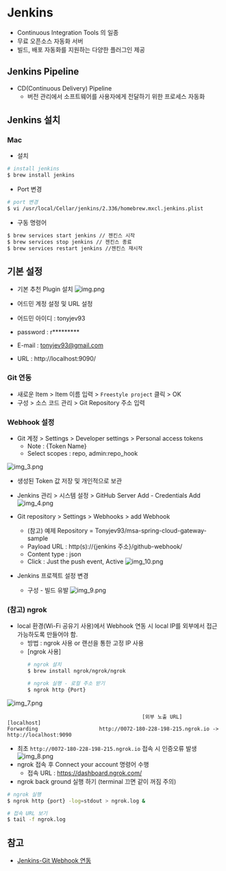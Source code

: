 # Jenkins

- Continuous Integration Tools 의 일종
- 무료 오픈소스 자동화 서버
- 빌드, 배포 자동화를 지원하는 다양한 플러그인 제공


## Jenkins Pipeline
- CD(Continuous Delivery) Pipeline
  - 버전 관리에서 소프트웨어를 사용자에게 전달하기 위한 프로세스 자동화
  

## Jenkins 설치
### Mac
- 설치
```bash
# install jenkins
$ brew install jenkins
```

- Port 변경
```bash
# port 변경
$ vi /usr/local/Cellar/jenkins/2.336/homebrew.mxcl.jenkins.plist
```

- 구동 명령어
```bash
$ brew services start jenkins // 젠킨스 시작
$ brew services stop jenkins // 젠킨스 종료
$ brew services restart jenkins //젠킨스 재시작
```



## 기본 설정

- 기본 추천 Plugin 설치
![img.png](img/img.png)


- 어드민 계정 설정 및 URL 설정
- 어드민 아이디 : tonyjev93
- password : r*********
- E-mail : tonyjev93@gmail.com
- URL : http://localhost:9090/

### Git 연동
- 새로운 Item > Item 이름 입력 > `Freestyle project` 클릭 > OK
- 구성 > 소스 코드 관리 > Git Repository 주소 입력


### Webhook 설정
- Git 계정 > Settings > Developer settings > Personal access tokens
  - Note : {Token Name}
  - Select scopes : repo, admin:repo_hook
  
![img_3.png](img/img_3.png)

- 생성된 Token 값 저장 및 개인적으로 보관
- Jenkins 관리 > 시스템 설정 > GitHub Server Add - Credentials Add
![img_4.png](img/img_4.png)
- Git repository > Settings > Webhooks > add Webhook
  - (참고) 예제 Repository = Tonyjev93/msa-spring-cloud-gateway-sample
  - Payload URL : http(s)://{jenkins 주소}/github-webhook/
  - Content type : json
  - Click : Just the push event, Active
![img_10.png](img/img_10.png)


- Jenkins 프로젝트 설정 변경
  - 구성 - 빌드 유발
    ![img_9.png](img/img_9.png)

### (참고) ngrok
- local 환경(Wi-Fi 공유기 사용)에서 Webhook 연동 시 local IP를 외부에서 접근 가능하도록 만들어야 함.
  - 방법 : ngrok 사용 or 랜선을 통한 고정 IP 사용
  - [ngrok 사용]
     ```bash 
     # ngrok 설치
     $ brew install ngrok/ngrok/ngrok
     
     # ngrok 실행 - 로컬 주소 받기
     $ ngrok http {Port}
     ```
![img_7.png](img/img_7.png)

```vim
                                            [외부 노출 URL]                   [localhost]
Forwarding                    http://0072-180-228-198-215.ngrok.io -> http://localhost:9090
```                                                                                                                                                                                     
- 최초 `http://0072-180-228-198-215.ngrok.io` 접속 시 인증오류 발생 
![img_8.png](img/img_8.png)
- ngrok 접속 후 Connect your account 명령어 수행
  - 접속 URL : https://dashboard.ngrok.com/
- ngrok back ground 실행 하기 (terminal 끄면 같이 꺼짐 주의)
```bash
# ngrok 실행
$ ngrok http {port} -log=stdout > ngrok.log &

# 접속 URL 보기
$ tail -f ngrok.log
```


## 참고 
- [Jenkins-Git Webhook 연동](https://yeonyeon.tistory.com/58)